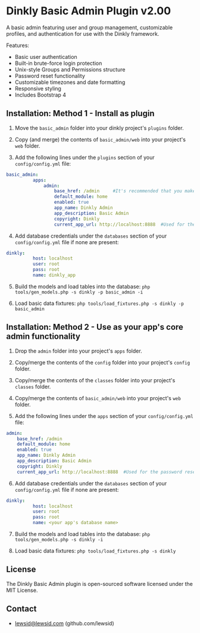 Dinkly Basic Admin Plugin v2.00
===============================

A basic admin featuring user and group management, customizable profiles, and authentication for use with the Dinkly framework.

Features:

  - Basic user authentication
  - Built-in brute-force login protection
  - Unix-style Groups and Permissions structure
  - Password reset functionality
  - Customizable timezones and date formatting
  - Responsive styling
  - Includes Bootstrap 4


Installation: Method 1 - Install as plugin
------------------------------------------

  1. Move the `basic_admin` folder into your dinkly project's `plugins` folder.

  2. Copy (and merge) the contents of `basic_admin/web` into your project's `web` folder.

  3. Add the following lines under the `plugins` section of your `config/config.yml` file:

  ```yaml
  basic_admin:
            apps:
                admin:
                    base_href: /admin     #It's recommended that you make this the same as your primary admin app
                    default_module: home
                    enabled: true
                    app_name: Dinkly Admin
                    app_description: Basic Admin
                    copyright: Dinkly
                    current_app_url: http://localhost:8888  #Used for the password reset emails
  ```

  4. Add database credentials under the `databases` section of your `config/config.yml` file if none are present:

  ```yaml
  dinkly:
            host: localhost
            user: root
            pass: root
            name: dinkly_app
  ```

  5. Build the models and load tables into the database: `php tools/gen_models.php -s dinkly -p basic_admin -i`

  6. Load basic data fixtures: `php tools/load_fixtures.php -s dinkly -p basic_admin`


Installation: Method 2 - Use as your app's core admin functionality
-------------------------------------------------------------------

  1. Drop the `admin` folder into your project's `apps` folder.

  2. Copy/merge the contents of the `config` folder into your project's `config` folder.

  3. Copy/merge the contents of the `classes` folder into your project's `classes` folder.

  4. Copy/merge the contents of `basic_admin/web` into your project's `web` folder.

  5. Add the following lines under the `apps` section of your `config/config.yml` file:

  ```yaml
  admin:
      base_href: /admin
      default_module: home
      enabled: true
      app_name: Dinkly Admin
      app_description: Basic Admin
      copyright: Dinkly
      current_app_url: http://localhost:8888  #Used for the password reset emails
  ```

  6. Add database credentials under the `databases` section of your `config/config.yml` file if none are present:

  ```yaml
  dinkly:
            host: localhost
            user: root
            pass: root
            name: <your app's database name>
  ```

  7. Build the models and load tables into the database: `php tools/gen_models.php -s dinkly -i`

  8. Load basic data fixtures: `php tools/load_fixtures.php -s dinkly`


License
-------

The Dinkly Basic Admin plugin is open-sourced software licensed under the MIT License.


Contact
-------

  - lewsid@lewsid.com (github.com/lewsid)